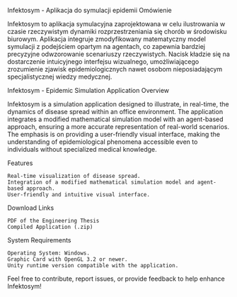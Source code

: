 Infektosym - Aplikacja do symulacji epidemii
Omówienie

Infektosym to aplikacja symulacyjna zaprojektowana w celu ilustrowania w czasie rzeczywistym dynamiki rozprzestrzeniania się chorób w środowisku biurowym. Aplikacja integruje zmodyfikowany matematyczny model symulacji z podejściem opartym na agentach, co zapewnia bardziej precyzyjne odwzorowanie scenariuszy rzeczywistych. Nacisk kładzie się na dostarczenie intuicyjnego interfejsu wizualnego, umożliwiającego zrozumienie zjawisk epidemiologicznych nawet osobom nieposiadającym specjalistycznej wiedzy medycznej.



Infektosym - Epidemic Simulation Application
Overview

Infektosym is a simulation application designed to illustrate, in real-time, the dynamics of disease spread within an office environment. The application integrates a modified mathematical simulation model with an agent-based approach, ensuring a more accurate representation of real-world scenarios. The emphasis is on providing a user-friendly visual interface, making the understanding of epidemiological phenomena accessible even to individuals without specialized medical knowledge.

Features

    Real-time visualization of disease spread.
    Integration of a modified mathematical simulation model and agent-based approach.
    User-friendly and intuitive visual interface.

Download Links

    PDF of the Engineering Thesis
    Compiled Application (.zip)

System Requirements

    Operating System: Windows.
    Graphic Card with OpenGL 3.2 or newer.
    Unity runtime version compatible with the application.
    

Feel free to contribute, report issues, or provide feedback to help enhance Infektosym!
